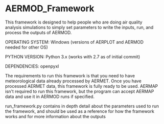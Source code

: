 # AERMOD_Framework
This framework is designed to help people who are doing air quality analysis 
simulations to simply set parameters to write the inputs, run, and process 
the outputs of AERMOD. 

OPERATING SYSTEM: Windows (versions of AERPLOT and AERMOD needed for other OS)

PYTHON VERSION: Python 3.x (works with 2.7 as of initial commit)

DEPENDENCIES: openpyxl

The requirements to run this framework is that you need to have meteorological data
already processed by AERMET. Once you have processed AERMET data, this framework is
fully ready to be used. AERMAP isn't required to run this framework, but the program
can accept AERMAP data and use it in AERMOD runs if specified.

run_framework.py contains in depth detail about the parameters used to run the framework,
and should be used as a reference for how the framework works and for more information
about the outputs 
